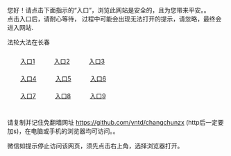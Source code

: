 您好！请点击下面指示的“入口”，浏览此网站是安全的，且为您带来平安。。 <br/>
点击入口后，请耐心等待， 过程中可能会出现无法打开的提示，请忽略，最终会进入网站. </br>

法轮大法在长春<br/>
<div style="padding:10px"><a style="margin:20px" target="_blank" href="https://dl9lqtehqj9p5.cloudfront.net/2Qpsp?ioavrq" id="ccLink1" rel="nofollow">入口1</a> <a target="_blank" style="margin:20px" href="https://d1pczrn583s3qm.cloudfront.net/2Qpsp?ovhbcsx" id="ccLink2" rel="nofollow">入口2</a> <a style="margin:20px" target="_blank" href="https://d36eb440j9vval.cloudfront.net/2Qpsp?bgjwsiwm" id="ccLink3" rel="nofollow">入口3</a></div>

<div style="padding:10px" ><a style="margin:20px" target="_blank" href="https://dl9lqtehqj9p5.cloudfront.net/2Qpsp?ioavrq" id="ccLink4" rel="nofollow">入口4</a> <a style="margin:20px" href="https://d1pczrn583s3qm.cloudfront.net/2Qpsp?ovhbcsx" target="_blank" id="ccLink5" rel="nofollow">入口5</a> <a style="margin:20px" href="https://d36eb440j9vval.cloudfront.net/2Qpsp?bgjwsiwm" target="_blank" id="ccLink6" rel="nofollow">入口6</a></div>

<div style="padding:10px"><a style="margin:20px" target="_blank" href="https://dl9lqtehqj9p5.cloudfront.net/2Qpsp?ioavrq" id="ccLink7" rel="nofollow">入口7</a> <a style="margin:20px" href="https://d1pczrn583s3qm.cloudfront.net/2Qpsp?ovhbcsx" target="_blank" id="ccLink8" rel="nofollow">入口8</a> <a style="margin:20px" target="_blank" href="https://d36eb440j9vval.cloudfront.net/2Qpsp?bgjwsiwm" id="ccLink9" rel="nofollow">入口9</a></div>

<br/>



请复制并记住免翻墙网址 https://github.com/yntd/changchunzx (http后一定要加s)，在电脑或手机的浏览器均可访问。。<br/>

微信如提示停止访问该网页，须先点击右上角，选择浏览器打开。
